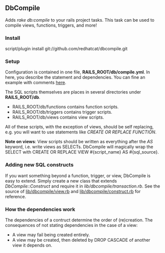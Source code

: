 DbCompile
---------

Adds *rake db:compile* to your rails project tasks.  This task can be used to
compile views, functions, triggers, and more!

### Install

script/plugin install git://github.com/redhatcat/dbcompile.git

### Setup

Configuration is contained in one file, **RAILS_ROOT/db/compile.yml**.
In here, you describe the statement and dependencies.  You can fine an example
with comments [here](http://github.com/redhatcat/dbcompile/blob/master/example/compile.yml).

The SQL scripts themselves are places in several directories under **RAILS_ROOT/db**.

* RAILS_ROOT/db/functions contains function scripts.
* RAILS_ROOT/db/triggers contains trigger scripts.
* RAILS_ROOT/db/views contains view scripts.

All of these scripts, with the exception of views, should be self replacing,
e.g. you will want to use statements like *CREATE OR REPLACE FUNCTION*.

**Note on views**:  View scripts should be written as everything after the
*AS* keyword, i.e. write views as SELECTs.  DbCompile will magically wrap
the SELECT with CREATE OR REPLACE VIEW #{script_name} AS #{sql_source}.

### Adding new SQL constructs

If you want something beyond a function, trigger, or view, DbCompile is easy to
extend.  Simply create a new class that extends *DbCompile::Construct* and
require it in *lib/dbcompile/transaction.rb*.  See the source of
[lib/dbcompile/view.rb](http://github.com/redhatcat/dbcompile/blob/master/lib/dbcompile/view.rb)
and
[lib/dbcompile/construct.rb](http://github.com/redhatcat/dbcompile/blob/master/lib/dbcompile/construct.rb)
for reference.

### How the dependencies work

The dependencies of a contruct determine the order of (re)creation.  The
consequences of not stating dependencies in the case of a view:

* A view may fail being created entirely.
* A view may be created, then deleted by DROP CASCADE of another view it depends on.
